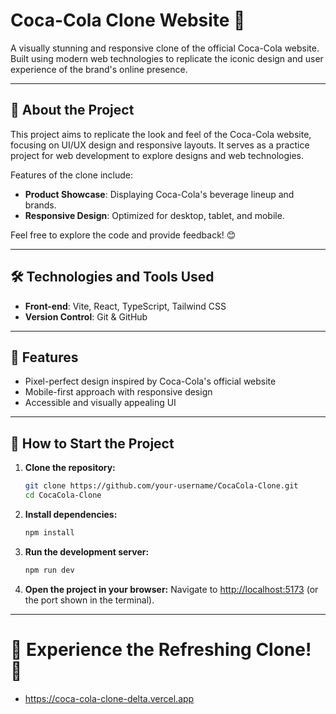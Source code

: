# Coca-Cola Clone Website 🍹

A visually stunning and responsive clone of the official Coca-Cola website. Built using modern web technologies to replicate the iconic design and user experience of the brand's online presence.

---

## 📍 About the Project

This project aims to replicate the look and feel of the Coca-Cola website, focusing on UI/UX design and responsive layouts. It serves as a practice project for web development  to explore designs and web technologies.

Features of the clone include:

- **Product Showcase**: Displaying Coca-Cola's beverage lineup and brands.
- **Responsive Design**: Optimized for desktop, tablet, and mobile.

Feel free to explore the code and provide feedback! 😊

---

## 🛠️ Technologies and Tools Used

- **Front-end**: Vite, React, TypeScript, Tailwind CSS
- **Version Control**: Git & GitHub

---

## 🚀 Features

- Pixel-perfect design inspired by Coca-Cola's official website
- Mobile-first approach with responsive design
- Accessible and visually appealing UI

---

## 🗼️ How to Start the Project

1. **Clone the repository:**

   ```bash
   git clone https://github.com/your-username/CocaCola-Clone.git
   cd CocaCola-Clone
   ```

2. **Install dependencies:**

   ```bash
   npm install
   ```

3. **Run the development server:**

   ```bash
   npm run dev
   ```

4. **Open the project in your browser:**
   Navigate to [http://localhost:5173](http://localhost:5173) (or the port shown in the terminal).

---

# 🍹 Experience the Refreshing Clone! 🍹

- https://coca-cola-clone-delta.vercel.app
